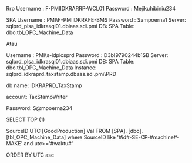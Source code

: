 Rrp
Username : F-PMIIDKRARRP-WCL01
Password : Mejikuhibiniu234

SPA
Username : PMI\F-PMIIDKRAFE-BMS
Password : Sampoerna1
Server: sqlprd_plsa_idkrasql01.dbiaas.sdi.pmi
DB: SPA
Table: dbo.tbl_OPC_Machine_Data
 
Atau
 
Username : PMI\s-idpicsprd
Password : D3b!9790244b1$B
Server: sqlprd_plsa_idkrasql01.dbiaas.sdi.pmi
DB: SPA
Table: dbo.tbl_OPC_Machine_Data
Instance: sqlprd_idkraprd_taxstamp.dbaas.sdi.pmi\PRD

db name: IDKRAPRD_TaxStamp

account: TaxStampWriter

Password: S@mpoerna234

 
SELECT TOP (1)

SourcelD UTC [GoodProduction] Val FROM [SPA]. [dbo]. [tbl_OPC_Machine_Data] where SourcelD like '#id#-SE-CP-#machine#-MAKE' and utc>='#waktu#'

ORDER BY UTC asc
